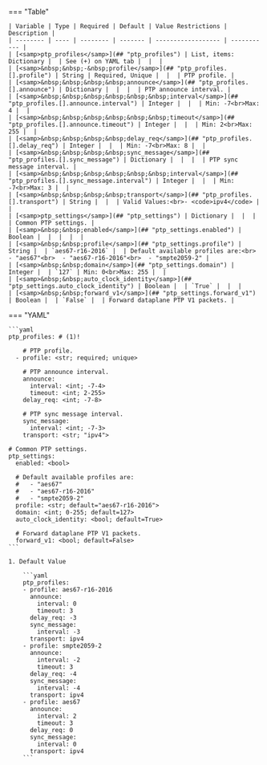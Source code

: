 <!--
  ~ Copyright (c) 2025 Arista Networks, Inc.
  ~ Use of this source code is governed by the Apache License 2.0
  ~ that can be found in the LICENSE file.
  -->
=== "Table"

    | Variable | Type | Required | Default | Value Restrictions | Description |
    | -------- | ---- | -------- | ------- | ------------------ | ----------- |
    | [<samp>ptp_profiles</samp>](## "ptp_profiles") | List, items: Dictionary |  | See (+) on YAML tab |  |  |
    | [<samp>&nbsp;&nbsp;-&nbsp;profile</samp>](## "ptp_profiles.[].profile") | String | Required, Unique |  |  | PTP profile. |
    | [<samp>&nbsp;&nbsp;&nbsp;&nbsp;announce</samp>](## "ptp_profiles.[].announce") | Dictionary |  |  |  | PTP announce interval. |
    | [<samp>&nbsp;&nbsp;&nbsp;&nbsp;&nbsp;&nbsp;interval</samp>](## "ptp_profiles.[].announce.interval") | Integer |  |  | Min: -7<br>Max: 4 |  |
    | [<samp>&nbsp;&nbsp;&nbsp;&nbsp;&nbsp;&nbsp;timeout</samp>](## "ptp_profiles.[].announce.timeout") | Integer |  |  | Min: 2<br>Max: 255 |  |
    | [<samp>&nbsp;&nbsp;&nbsp;&nbsp;delay_req</samp>](## "ptp_profiles.[].delay_req") | Integer |  |  | Min: -7<br>Max: 8 |  |
    | [<samp>&nbsp;&nbsp;&nbsp;&nbsp;sync_message</samp>](## "ptp_profiles.[].sync_message") | Dictionary |  |  |  | PTP sync message interval. |
    | [<samp>&nbsp;&nbsp;&nbsp;&nbsp;&nbsp;&nbsp;interval</samp>](## "ptp_profiles.[].sync_message.interval") | Integer |  |  | Min: -7<br>Max: 3 |  |
    | [<samp>&nbsp;&nbsp;&nbsp;&nbsp;transport</samp>](## "ptp_profiles.[].transport") | String |  |  | Valid Values:<br>- <code>ipv4</code> |  |
    | [<samp>ptp_settings</samp>](## "ptp_settings") | Dictionary |  |  |  | Common PTP settings. |
    | [<samp>&nbsp;&nbsp;enabled</samp>](## "ptp_settings.enabled") | Boolean |  |  |  |  |
    | [<samp>&nbsp;&nbsp;profile</samp>](## "ptp_settings.profile") | String |  | `aes67-r16-2016` |  | Default available profiles are:<br>  - "aes67"<br>  - "aes67-r16-2016"<br>  - "smpte2059-2" |
    | [<samp>&nbsp;&nbsp;domain</samp>](## "ptp_settings.domain") | Integer |  | `127` | Min: 0<br>Max: 255 |  |
    | [<samp>&nbsp;&nbsp;auto_clock_identity</samp>](## "ptp_settings.auto_clock_identity") | Boolean |  | `True` |  |  |
    | [<samp>&nbsp;&nbsp;forward_v1</samp>](## "ptp_settings.forward_v1") | Boolean |  | `False` |  | Forward dataplane PTP V1 packets. |

=== "YAML"

    ```yaml
    ptp_profiles: # (1)!

        # PTP profile.
      - profile: <str; required; unique>

        # PTP announce interval.
        announce:
          interval: <int; -7-4>
          timeout: <int; 2-255>
        delay_req: <int; -7-8>

        # PTP sync message interval.
        sync_message:
          interval: <int; -7-3>
        transport: <str; "ipv4">

    # Common PTP settings.
    ptp_settings:
      enabled: <bool>

      # Default available profiles are:
      #   - "aes67"
      #   - "aes67-r16-2016"
      #   - "smpte2059-2"
      profile: <str; default="aes67-r16-2016">
      domain: <int; 0-255; default=127>
      auto_clock_identity: <bool; default=True>

      # Forward dataplane PTP V1 packets.
      forward_v1: <bool; default=False>
    ```

    1. Default Value

        ```yaml
        ptp_profiles:
        - profile: aes67-r16-2016
          announce:
            interval: 0
            timeout: 3
          delay_req: -3
          sync_message:
            interval: -3
          transport: ipv4
        - profile: smpte2059-2
          announce:
            interval: -2
            timeout: 3
          delay_req: -4
          sync_message:
            interval: -4
          transport: ipv4
        - profile: aes67
          announce:
            interval: 2
            timeout: 3
          delay_req: 0
          sync_message:
            interval: 0
          transport: ipv4
        ```

